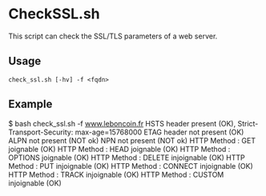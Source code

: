 # CheckSSL.sh

This script can check the SSL/TLS parameters of a web server.

## Usage

```
check_ssl.sh [-hv] -f <fqdn>
```

## Example

$ bash check_ssl.sh -f www.leboncoin.fr
HSTS   header present (OK), Strict-Transport-Security: max-age=15768000
ETAG   header not present (OK)
ALPN   not present (NOT ok)
NPN    not present (NOT ok)
HTTP Method : GET  joignable (OK)
HTTP Method : HEAD  joignable (OK)
HTTP Method : OPTIONS  joignable (OK)
HTTP Method : DELETE  injoignable (OK)
HTTP Method : PUT  injoignable (OK)
HTTP Method : CONNECT  injoignable (OK)
HTTP Method : TRACK  injoignable (OK)
HTTP Method : CUSTOM  injoignable (OK)
